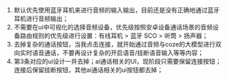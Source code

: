 1. 默认优先使用蓝牙耳机来进行音频的输入输出，目前还是没有正确地通过蓝牙耳机进行音频输出；
2. 不需要在ui中可视化的选择音频设备，优先级按照安卓设备通话场景的音频设备路由规则的优先级进行设置：有线耳机 > 蓝牙 SCO > 听筒 > 扬声器；
3. 去掉复杂的通话按钮，当我点击连接，就开始通过音频与coze的大模型进行双向实时语音通话，不要再设计复杂的开启语音/挂断语音输入等等内容；
4. 第3条对应的ui设计一并去掉；ai通话相关的UI，现阶段只需要保留连接按钮；连接后保留挂断按钮，其他ai通话相关的ui按钮都去掉；